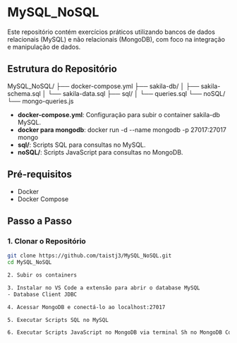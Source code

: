 # MySQL_NoSQL

Este repositório contém exercícios práticos utilizando bancos de dados relacionais (MySQL) e não relacionais (MongoDB), com foco na integração e manipulação de dados.

## Estrutura do Repositório

MySQL_NoSQL/
├── docker-compose.yml
├── sakila-db/
│ ├── sakila-schema.sql
│ └── sakila-data.sql
├── sql/
│ └── queries.sql
└── noSQL/
└── mongo-queries.js


- **docker-compose.yml**: Configuração para subir o container sakila-db MySQL.
- **docker para mongodb**: docker run -d --name mongodb -p 27017:27017 mongo
- **sql/**: Scripts SQL para consultas no MySQL.
- **noSQL/**: Scripts JavaScript para consultas no MongoDB.

## Pré-requisitos

- Docker
- Docker Compose

## Passo a Passo

### 1. Clonar o Repositório

```bash
git clone https://github.com/taistj3/MySQL_NoSQL.git
cd MySQL_NoSQL

2. Subir os containers

3. Instalar no VS Code a extensão para abrir o database MySQL
- Database Client JDBC

4. Acessar MongoDB e conectá-lo ao localhost:27017

5. Executar Scripts SQL no MySQL

6. Executar Scripts JavaScript no MongoDB via terminal Sh no MongoDB Compass.

